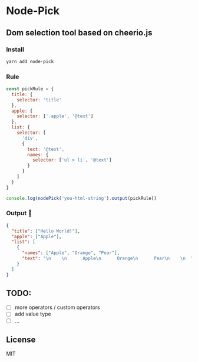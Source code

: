 # Node-Pick

## Dom selection tool based on cheerio.js

### Install

```bash
yarn add node-pick
```

### Rule

```js
const pickRule = {
  title: {
    selector: 'title'
  },
  apple: {
    selector: ['.apple', '@text']
  },
  list: {
    selector: [
      'div',
      {
        text: '@text',
        names: {
          selector: ['ul > li', '@text']
        }
      }
    ]
  }
}

console.log(nodePick('you-html-string').output(pickRule))
```

### Output 🌈

```json
{
  "title": ["Hello World!"],
  "apple": ["Apple"],
  "list": [
    {
      "names": ["Apple", "Orange", "Pear"],
      "text": "\n    \n      Apple\n      Orange\n      Pear\n    \n  "
    }
  ]
}
```

## TODO:

- [ ] more operators / custom operators
- [ ] add value type
- [ ] ...

## License

MIT
